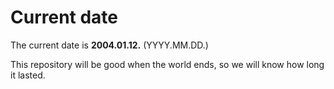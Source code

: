 # Current date

The current date is **2004.01.12.** (YYYY.MM.DD.)

This repository will be good when the world ends, so we will know how long it lasted.